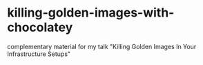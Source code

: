# killing-golden-images-with-chocolatey
complementary material for my talk "Killing Golden Images In Your Infrastructure Setups"

